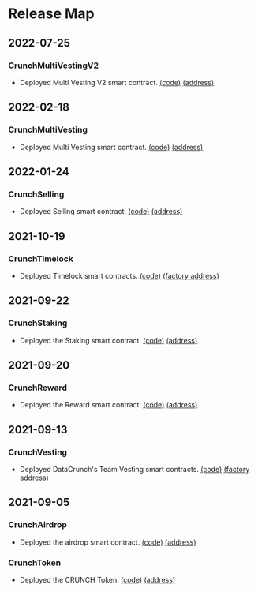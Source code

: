 # Release Map

## 2022-07-25

### CrunchMultiVestingV2

* Deployed Multi Vesting V2 smart contract. [(code)](https://github.com/crunchdao/contracts/blob/master/contracts/CrunchMultiVestingV2.sol) [(address)](https://etherscan.io/address/0xf3b262b8623aa8eaf302bd46a393179df0ed13c5)

## 2022-02-18

### CrunchMultiVesting

* Deployed Multi Vesting smart contract. [(code)](https://github.com/datacrunch-com/datacrunch-contracts/blob/master/contracts/CrunchMultiVesting.sol) [(address)](https://etherscan.io/address/0xe469f12f4746b5ae105a1b888bff5a1b9e27fee5)

## 2022-01-24

### CrunchSelling

* Deployed Selling smart contract. [(code)](https://github.com/datacrunch-com/datacrunch-contracts/blob/master/contracts/CrunchSelling.sol) [(address)](https://etherscan.io/address/0x22525935cb0f5c27ae025fe5a403bc7a0eb9c857)

## 2021-10-19

### CrunchTimelock

* Deployed Timelock smart contracts. [(code)](https://github.com/datacrunch-com/datacrunch/blob/master/contracts/CrunchTimelock.sol) [(factory address)](https://etherscan.io/address/0xB1C77D4d05e16913b19822dF99eacAFFe3387C1a)

## 2021-09-22

### CrunchStaking

* Deployed the Staking smart contract. [(code)](https://github.com/datacrunch-com/datacrunch/blob/master/contracts/CrunchStaking.sol) [(address)](https://etherscan.io/address/0xFb99073EAA547dC965Ad75420128093A01128EC2)

## 2021-09-20

### CrunchReward

* Deployed the Reward smart contract. [(code)](https://github.com/datacrunch-com/datacrunch/blob/master/contracts/CrunchReward.sol) [(address)](https://etherscan.io/address/0xa3B20d15649B03f38Ab71d64f0f5Fcb3ac48c3f4)

## 2021-09-13

### CrunchVesting

* Deployed DataCrunch's Team Vesting smart contracts. [(code)](https://github.com/datacrunch-com/datacrunch/blob/master/contracts/CrunchVesting.sol) [(factory address)](https://etherscan.io/address/0xb47fa11d32d1005babc52e876bcfa6bfa19e490b)

## 2021-09-05

### CrunchAirdrop

* Deployed the airdrop smart contract. [(code)](https://github.com/datacrunch-com/datacrunch/blob/master/contracts/CrunchAirdrop.sol) [(address)](https://etherscan.io/address/0xed28c62F1df817C23adbE577f406C1386cb61e8F)

### CrunchToken

* Deployed the CRUNCH Token. [(code)](https://github.com/datacrunch-com/datacrunch/blob/master/contracts/CrunchToken.sol) [(address)](https://etherscan.io/token/0x74451d2240ef9e86b3cea815378af61566b81856)
